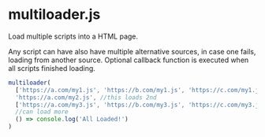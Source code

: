 # multiloader.js

Load multiple scripts into a HTML page.

Any script can have also have multiple alternative sources, in case one fails, loading from another source. 
Optional callback function is executed when all scripts finished loading.

```javascript
multiloader(  
  ['https://a.com/my1.js', 'https://b.com/my1.js', 'https://c.com/my1.js'], // these are alternative versions, only one loads
  'https://a.com/my2.js', //this loads 2nd  
  ['https://a.com/my3.js', 'https://b.com/my3.js', 'https://c.com/my3.js'], // this loads 3rd, alternative versions, only one loads  
  //can load more
  () => console.log('All Loaded!')      
)  
```
